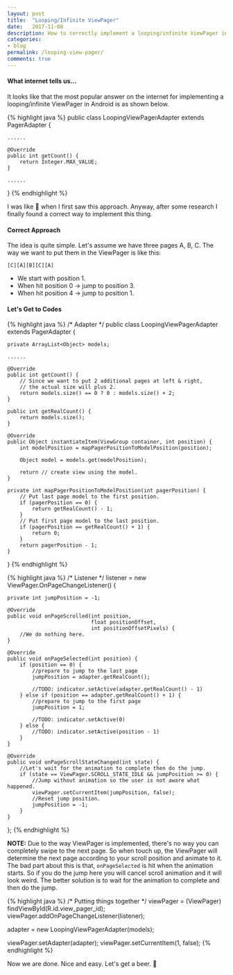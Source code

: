```yaml
---
layout: post
title:  "Looping/Infinite ViewPager"
date:   2017-11-08
description: How to correctly implement a looping/infinite ViewPager in Android.
categories:
- blog
permalink: /looping-view-pager/
comments: true
---
```


#### What internet tells us...

It looks like that the most popular answer on the internet for
implementing a looping/infinite ViewPager in Android is as shown below.

{% highlight java %}
public class LoopingViewPagerAdapter extends PagerAdapter {

    ......

    @Override
    public int getCount() {
        return Integer.MAX_VALUE;
    }

    ......

}
{% endhighlight %}

I was like :thinking: when I first saw this approach. Anyway, after some
research I finally found a correct way to implement this thing.

#### Correct Approach

The idea is quite simple. Let's assume we have three pages A, B, C. The way
we want to put them in the ViewPager is like this:

`[C][A][B][C][A]`

* We start with position 1.
* When hit position 0 -> jump to position 3.
* When hit position 4 -> jump to position 1.

#### Let's Get to Codes

{% highlight java %}
/* Adapter */
public class LoopingViewPagerAdapter extends PagerAdapter {

    private ArrayList<Object> models;

    ......

    @Override
    public int getCount() {
        // Since we want to put 2 additional pages at left & right,
        // the actual size will plus 2.
        return models.size() == 0 ? 0 : models.size() + 2;
    }

    public int getRealCount() {
        return models.size();
    }

    @Override
    public Object instantiateItem(ViewGroup container, int position) {
        int modelPosition = mapPagerPositionToModelPosition(position);

        Object model = models.get(modelPosition);

        return // create view using the model.
    }

    private int mapPagerPositionToModelPosition(int pagerPosition) {
        // Put last page model to the first position.
        if (pagerPosition == 0) {
            return getRealCount() - 1;
        }
        // Put first page model to the last position.
        if (pagerPosition == getRealCount() + 1) {
            return 0;
        }
        return pagerPosition - 1;
    }

}
{% endhighlight %}

{% highlight java %}
/* Listener */
listener = new ViewPager.OnPageChangeListener() {

    private int jumpPosition = -1;

    @Override
    public void onPageScrolled(int position,
                               float positionOffset,
                               int positionOffsetPixels) {
        //We do nothing here.
    }

    @Override
    public void onPageSelected(int position) {
        if (position == 0) {
            //prepare to jump to the last page
            jumpPosition = adapter.getRealCount();

            //TODO: indicator.setActive(adapter.getRealCount() - 1)
        } else if (position == adapter.getRealCount() + 1) {
            //prepare to jump to the first page
            jumpPosition = 1;

            //TODO: indicator.setActive(0)
        } else {
            //TODO: indicator.setActive(position - 1)
        }
    }

    @Override
    public void onPageScrollStateChanged(int state) {
        //Let's wait for the animation to complete then do the jump.
        if (state == ViewPager.SCROLL_STATE_IDLE && jumpPosition >= 0) {
            //Jump without animation so the user is not aware what happened.
            viewPager.setCurrentItem(jumpPosition, false);
            //Reset jump position.
            jumpPosition = -1;
        }
    }
};
{% endhighlight %}

**NOTE:** Due to the way ViewPager is implemented, there's no
way you can completely swipe to the next page. So when touch up, the ViewPager
will determine the next page according to your scroll position and animate to it.
The bad part about this is that, `onPageSelected` is hit when the animation
starts. So if you do the jump here you will cancel scroll animation and it will
look weird. The better solution is to wait for the animation to complete and
then do the jump.

{% highlight java %}
/* Putting things together */
viewPager = (ViewPager) findViewById(R.id.view_pager_id);
viewPager.addOnPageChangeListener(listener);

adapter = new LoopingViewPagerAdapter(models);

viewPager.setAdapter(adapter);
viewPager.setCurrentItem(1, false);
{% endhighlight %}

Now we are done. Nice and easy. Let's get a beer. :beer:
